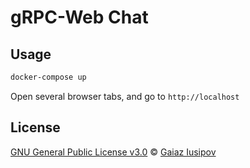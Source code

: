# gRPC-Web Chat

## Usage

```bash
docker-compose up
```

Open several browser tabs, and go to `http://localhost`

## License

[GNU General Public License v3.0](https://www.gnu.org/licenses/gpl-3.0.en.html) © [Gaiaz Iusipov](https://github.com/gaiaz-iusipov)
